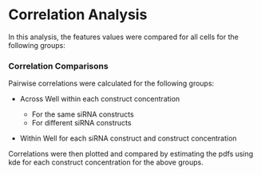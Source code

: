 # Correlation Analysis
In this analysis, the features values were compared for all cells for the following groups:
### Correlation Comparisons
Pairwise correlations were calculated for the following groups:
- Across Well within each construct concentration
    - For the same siRNA constructs
    - For different siRNA constructs

- Within Well for each siRNA construct and construct concentration

Correlations were then plotted and compared by estimating the pdfs using kde for each construct concentration for the above groups.
